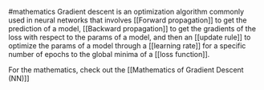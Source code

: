 #mathematics 
Gradient descent is an optimization algorithm commonly used in neural networks that involves [[Forward propagation]] to get the prediction of a model, [[Backward propagation]] to get the gradients of the loss with respect to the params of a model, and then an [[update rule]] to optimize the params of a model through a [[learning rate]] for a specific number of epochs to the global minima of a [[loss function]].

For the mathematics, check out the [[Mathematics of Gradient Descent (NN)]]


